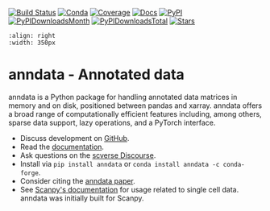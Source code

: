 [![Build Status](https://dev.azure.com/scverse/anndata/_apis/build/status/scverse.anndata?branchName=main)](https://dev.azure.com/scverse/anndata/_build)
[![Conda](https://img.shields.io/conda/vn/conda-forge/anndata.svg)](https://anaconda.org/conda-forge/anndata)
[![Coverage](https://codecov.io/gh/scverse/anndata/branch/main/graph/badge.svg?token=IN1mJN1Wi8)](https://codecov.io/gh/scverse/anndata)
[![Docs](https://readthedocs.com/projects/icb-anndata/badge/?version=latest)](https://anndata.readthedocs.io)
[![PyPI](https://img.shields.io/pypi/v/anndata.svg)](https://pypi.org/project/anndata)
[![PyPIDownloadsMonth](https://img.shields.io/pypi/dm/scanpy?logo=PyPI&color=blue)](https://pypi.org/project/anndata)
[![PyPIDownloadsTotal](https://pepy.tech/badge/anndata)](https://pepy.tech/project/anndata)
[![Stars](https://img.shields.io/github/stars/scverse/anndata?logo=GitHub&color=yellow)](https://github.com/scverse/anndata/stargazers)

```{image} https://raw.githubusercontent.com/scverse/anndata/main/docs/_static/img/anndata_schema.svg
:align: right
:width: 350px
```

# anndata - Annotated data

anndata is a Python package for handling annotated data matrices in memory and on disk, positioned between pandas and xarray. anndata offers a broad range of computationally efficient features including, among others, sparse data support, lazy operations, and a PyTorch interface.

- Discuss development on [GitHub](https://github.com/scverse/anndata).
- Read the [documentation](https://anndata.readthedocs.io).
- Ask questions on the [scverse Discourse](https://discourse.scverse.org).
- Install via `pip install anndata` or `conda install anndata -c conda-forge`.
- Consider citing the [anndata paper](https://doi.org/10.1101/2021.12.16.473007).
- See [Scanpy's documentation](https://scanpy.readthedocs.io/) for usage
  related to single cell data. anndata was initially built for Scanpy.
